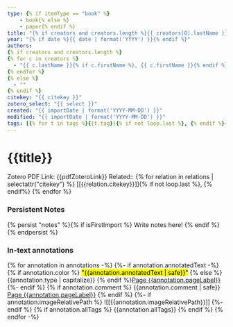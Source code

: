 ```yaml
---
type: {% if itemType == "book" %}
    - book{% else %}
    - paper{% endif %}
title: "{% if creators and creators.length %}{{ creators[0].lastName }}{% if creators.length == 2 %} & {{ creators[1].lastName }}{% elseif creators.length > 2 %} et al.{% endif %}{% endif %}{% if date %} ({{ date | format('YYYY') }}){% endif %} — {{ shortTitle or title }}"
year: "{% if date %}{{ date | format('YYYY') }}{% endif %}"
authors:
{% if creators and creators.length %}
{% for c in creators %}
  - "{{ c.lastName }}{% if c.firstName %}, {{ c.firstName }}{% endif %}"
{% endfor %}
{% else %}
  - ""
{% endif %}
citekey: "{{ citekey }}"
zotero_select: "{{ select }}"
created: "{{ importDate | format('YYYY-MM-DD') }}"
modified: "{{ importDate | format('YYYY-MM-DD') }}"
tags: [{% for t in tags %}{{t.tag}}{% if not loop.last %}, {% endif %}{% endfor %}]
---
```



# {{title}}

Zotero PDF Link: {{pdfZoteroLink}}
Related:: {% for relation in relations | selectattr("citekey") %} [[{{relation.citekey}}]]{% if not loop.last %}, {% endif%} {% endfor %}

### Persistent Notes
{% persist "notes" %}{% if isFirstImport %}
Write notes here!
{% endif %}
{% endpersist %}

### In-text annotations

{% for annotation in annotations -%}
{%- if annotation.annotatedText -%}
{% if annotation.color %} <mark class="hltr-{{annotation.colorCategory | lower}}">"{{annotation.annotatedText | safe}}"</mark> {% else %} {{annotation.type | capitalize}} {% endif %}[Page {{annotation.pageLabel}}](zotero://open-pdf/library/items/{{annotation.attachment.itemKey}}?page={{annotation.pageLabel}}&annotation={{annotation.id}})
{%- endif %}
{% if annotation.comment %}
{{annotation.comment | safe}} [Page {{annotation.pageLabel}}](zotero://open-pdf/library/items/{{annotation.attachment.itemKey}}?page={{annotation.pageLabel}}&annotation={{annotation.id}})
{% endif %}
{%- if annotation.imageRelativePath %} 
![[{{annotation.imageRelativePath}}]]
{%- endif %}
{% if annotation.allTags %}
{{annotation.allTags}}
{% endif %}
{% endfor -%}